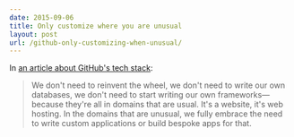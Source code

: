 ```yaml
---
date: 2015-09-06
title: Only customize where you are unusual
layout: post
url: /github-only-customizing-when-unusual/
---
```


In [an article about GitHub's tech stack](https://medium.com/s-c-a-l-e/github-scaling-on-ruby-with-a-nomadic-tech-team-4db562b96dcd):

> We don't need to reinvent the wheel, we don't need to write our own databases, we don't need to start writing our own frameworks—because they're all in domains that are usual. It's a website, it's web hosting. In the domains that are unusual, we fully embrace the need to write custom applications or build bespoke apps for that.
